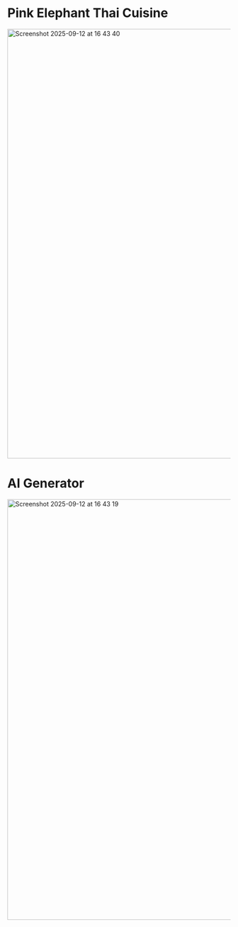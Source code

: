 # Pink Elephant Thai Cuisine
<img width="1054" height="969" alt="Screenshot 2025-09-12 at 16 43 40" src="https://github.com/user-attachments/assets/02e2eb55-a799-4429-82fa-29ec6745dff3" />

# AI Generator
<img width="1018" height="949" alt="Screenshot 2025-09-12 at 16 43 19" src="https://github.com/user-attachments/assets/52336927-9ae3-4553-938b-ee17005582dd" />
